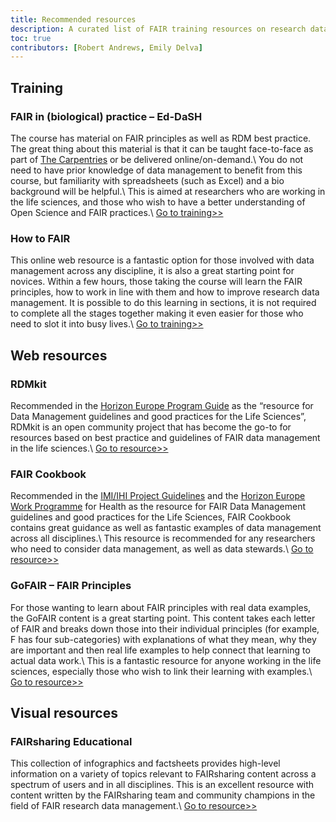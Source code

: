 ```yaml
---
title: Recommended resources
description: A curated list of FAIR training resources on research data management
toc: true
contributors: [Robert Andrews, Emily Delva]
---
```


## Training
### FAIR in (biological) practice – Ed-DaSH
The course has material on FAIR principles as well as RDM best practice. The great thing about this material is that it can be taught face-to-face as part of [The Carpentries](https://carpentries.org/) or be delivered online/on-demand.\\
You do not need to have prior knowledge of data management to benefit from this course, but familiarity with spreadsheets (such as Excel) and a bio background will be helpful.\\
This is aimed at researchers who are working in the life sciences, and those who wish to have a better understanding of Open Science and FAIR practices.\\
[Go to training>>](https://carpentries-incubator.github.io/fair-bio-practice/)

### How to FAIR
This online web resource is a fantastic option for those involved with data management across any discipline, it is also a great starting point for novices. Within a few hours, those taking the course will learn the FAIR principles, how to work in line with them and how to improve research data management. It is possible to do this learning in sections, it is not required to complete all the stages together making it even easier for those who need to slot it into busy lives.\\
[Go to training>>](https://howtofair.dk/)


## Web resources

### RDMkit
Recommended in the [Horizon Europe Program Guide](https://ec.europa.eu/info/funding-tenders/opportunities/docs/2021-2027/horizon/guidance/programme-guide_horizon_en.pdf) as the “resource for Data Management guidelines and good practices for the Life Sciences”, RDMkit is an open community project that has become the go-to for resources based on best practice and guidelines of FAIR data management in the life sciences.\\
[Go to resource>>](https://rdmkit.elixir-europe.org/)


### FAIR Cookbook
Recommended in the [IMI/IHI Project Guidelines](https://www.imi.europa.eu/sites/default/files/uploads/documents/resources-for-projects/IMI2_OpenAcesGuidelines_Updated2021.pdf) and the [Horizon Europe Work Programme](https://ec.europa.eu/info/funding-tenders/opportunities/docs/2021-2027/horizon/wp-call/2023-2024/wp-4-health_horizon-2023-2024_en.pdf) for Health as the resource for FAIR Data Management guidelines and good practices for the Life Sciences, FAIR Cookbook contains great guidance as well as fantastic examples of data management across all disciplines.\\
This resource is recommended for any researchers who need to consider data management, as well as data stewards.\\
[Go to resource>>](https://faircookbook.elixir-europe.org/content/home.html)


### GoFAIR – FAIR Principles
For those wanting to learn about FAIR principles with real data examples, the GoFAIR content is a great starting point. This content takes each letter of FAIR and breaks down those into their individual principles (for example, F has four sub-categories) with explanations of what they mean, why they are important and then real life examples to help connect that learning to actual data work.\\
This is a fantastic resource for anyone working in the life sciences, especially those who wish to link their learning with examples.\\
[Go to resource>>](https://www.go-fair.org/fair-principles/)


## Visual resources

### FAIRsharing Educational
This collection of infographics and factsheets provides high-level information on a variety of topics relevant to FAIRsharing content across a spectrum of users and in all disciplines. This is an excellent resource with content written by the FAIRsharing team and community champions in the field of FAIR research data management.\\
[Go to resource>>](https://fairsharing.org/educational)

